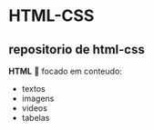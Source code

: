 # HTML-CSS
## repositorio de **html-css**
**HTML** :pushpin: focado em conteudo:
- textos
- imagens
- videos
- tabelas
